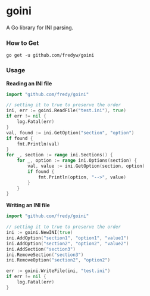 # goini
A Go library for INI parsing.

### How to Get
    go get -u github.com/fredyw/goini

### Usage
**Reading an INI file**

```go
import "github.com/fredy/goini"

// setting it to true to preserve the order
ini, err := goini.ReadFile("test.ini"), true)
if err != nil {
    log.Fatal(err)
}
val, found := ini.GetOption("section", "option")
if found {
    fmt.Println(val)
}
for _, section := range ini.Sections() {
    for _, option := range ini.Options(section) {
        val, value := ini.GetOption(section, option)
        if found {
            fmt.Println(option, "-->", value)
        }
    }
}
```

**Writing an INI file**
```go
import "github.com/fredy/goini"

// setting it to true to preserve the order
ini := goini.NewINI(true)
ini.AddOption("section1", "option1", "value1")
ini.AddOption("section2", "option2", "value2")
ini.AddSection("section3")
ini.RemoveSection("section3")
ini.RemoveOption("section2", "option2")

err := goini.WriteFile(ini, "test.ini")
if err != nil {
    log.Fatal(err)
}
```